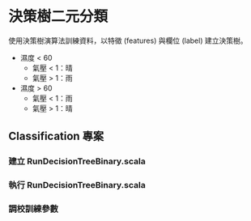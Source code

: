 # 決策樹二元分類

使用決策樹演算法訓練資料，以特徵 (features) 與欄位 (label) 建立決策樹。

- 濕度 < 60
  - 氣壓 < 1：晴
  - 氣壓 > 1：雨
- 濕度 > 60
  - 氣壓 < 1：雨
  - 氣壓 > 1：晴

## Classification 專案

### 建立 RunDecisionTreeBinary.scala

### 執行 RunDecisionTreeBinary.scala

### 調校訓練參數
